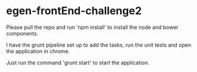 # egen-frontEnd-challenge2

Please pull the repo and run 'npm install' to install the node and bower components.

I have the grunt pipeline set up to add the tasks, run the unit tests and open the application in chrome.

Just run the command 'grunt start' to start the application.
